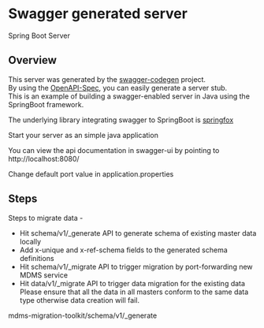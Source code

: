 # Swagger generated server

Spring Boot Server 


## Overview  
This server was generated by the [swagger-codegen](https://github.com/swagger-api/swagger-codegen) project.  
By using the [OpenAPI-Spec](https://github.com/swagger-api/swagger-core), you can easily generate a server stub.  
This is an example of building a swagger-enabled server in Java using the SpringBoot framework.  

The underlying library integrating swagger to SpringBoot is [springfox](https://github.com/springfox/springfox)  

Start your server as an simple java application  

You can view the api documentation in swagger-ui by pointing to  
http://localhost:8080/  

Change default port value in application.properties

## Steps
Steps to migrate data -
- Hit schema/v1/_generate API to generate schema of existing master data locally
- Add x-unique and x-ref-schema fields to the generated schema definitions
- Hit schema/v1/_migrate API to trigger migration by port-forwarding new MDMS service
- Hit data/v1/_migrate API to trigger data migration for the existing data
Please ensure that all the data in all masters conform to the same data type otherwise data creation will fail.

mdms-migration-toolkit/schema/v1/_generate
